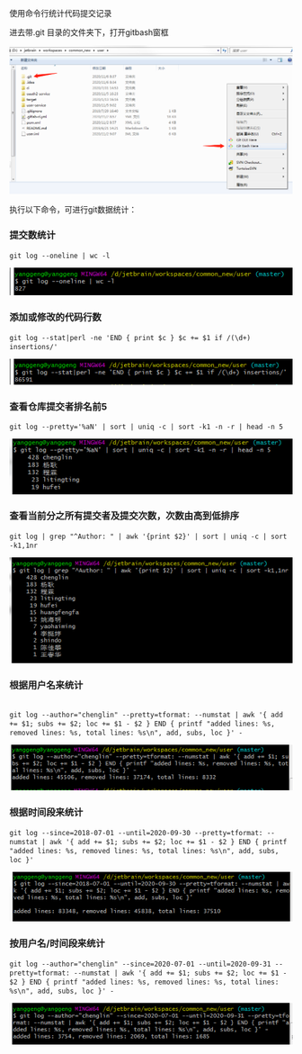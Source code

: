 使用命令行统计代码提交记录

进去带.git 目录的文件夹下，打开gitbash窗框

![image-20201106094504098](git使用.assets/image-20201106094504098.png)

执行以下命令，可进行git数据统计：

### 提交数统计

```shell
git log --oneline | wc -l
```

![image-20201106094717814](git使用.assets/image-20201106094717814.png)

### 添加或修改的代码行数

```shell
git log --stat|perl -ne 'END { print $c } $c += $1 if /(\d+) insertions/'
```

![image-20201106094723812](git使用.assets/image-20201106094723812.png)



### 查看仓库提交者排名前5

```shell
git log --pretty='%aN' | sort | uniq -c | sort -k1 -n -r | head -n 5
```

![image-20201106094812452](git使用.assets/image-20201106094812452.png)

### 查看当前分之所有提交者及提交次数，次数由高到低排序

```shell
git log | grep "^Author: " | awk '{print $2}' | sort | uniq -c | sort -k1,1nr
```

![image-20201106094948695](git使用.assets/image-20201106094948695.png)

### 根据用户名来统计

```shell

git log --author="chenglin" --pretty=tformat: --numstat | awk '{ add += $1; subs += $2; loc += $1 - $2 } END { printf "added lines: %s, removed lines: %s, total lines: %s\n", add, subs, loc }' -

```

![image-20201106095227214](git使用.assets/image-20201106095227214.png)



### 根据时间段来统计

```shell
git log --since=2018-07-01 --until=2020-09-30 --pretty=tformat: --numstat | awk '{ add += $1; subs += $2; loc += $1 - $2 } END { printf "added lines: %s, removed lines: %s, total lines: %s\n", add, subs, loc }'

```

![image-20201106095344492](git使用.assets/image-20201106095344492.png)



### 按用户名/时间段来统计

```shell
git log --author="chenglin" --since=2020-07-01 --until=2020-09-31 --pretty=tformat: --numstat | awk '{ add += $1; subs += $2; loc += $1 - $2 } END { printf "added lines: %s, removed lines: %s, total lines: %s\n", add, subs, loc }' -

```

![image-20201106095555331](git使用.assets/image-20201106095555331.png)